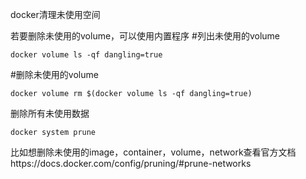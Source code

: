 docker清理未使用空间

若要删除未使用的volume，可以使用内置程序
#列出未使用的volume
```
docker volume ls -qf dangling=true
```

#删除未使用的volume
```
docker volume rm $(docker volume ls -qf dangling=true)
```

删除所有未使用数据
```
docker system prune 
```
比如想删除未使用的image，container，volume，network查看官方文档https://docs.docker.com/config/pruning/#prune-networks